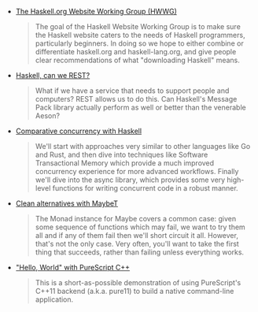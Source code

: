 <!-- 2016-11-24 -->

-   [The Haskell.org Website Working Group (HWWG)](https://neilmitchell.blogspot.com/2016/11/the-haskellorg-website-working-group.html)

    > The goal of the Haskell Website Working Group is to make sure the Haskell website caters to the needs of Haskell programmers, particularly beginners. In doing so we hope to either combine or differentiate haskell.org and haskell-lang.org, and give people clear recommendations of what "downloading Haskell" means.

-   [Haskell, can we REST?](https://github.com/eborden/json-msg-pack/blob/6e19702ee0d3bd044602531550cd9ca5845263d1/README.md)

    > What if we have a service that needs to support people and computers? REST allows us to do this. Can Haskell's Message Pack library actually perform as well or better than the venerable Aeson?

-   [Comparative concurrency with Haskell](https://www.fpcomplete.com/blog/2016/11/comparative-concurrency-with-haskell)

    > We'll start with approaches very similar to other languages like Go and Rust, and then dive into techniques like Software Transactional Memory which provide a much improved concurrency experience for more advanced workflows. Finally we'll dive into the async library, which provides some very high-level functions for writing concurrent code in a robust manner.

-   [Clean alternatives with MaybeT](http://www.parsonsmatt.org/2016/11/18/clean_alternatives_with_maybet.html)

    > The Monad instance for Maybe covers a common case: given some sequence of functions which may fail, we want to try them all and if any of them fail then we'll short circuit it all. However, that's not the only case. Very often, you'll want to take the first thing that succeeds, rather than failing unless everything works.

-   ["Hello, World" with PureScript C++](http://andyarvanitis.com/hello-world-purescript-cpp/)

    > This is a short-as-possible demonstration of using PureScript's C++11 backend (a.k.a. pure11) to build a native command-line application.
